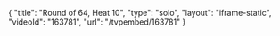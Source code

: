 {
    "title": "Round of 64, Heat 10",
    "type": "solo",
    "layout": "iframe-static",
    "videoId": "163781",
    "url": "\/tvpembed\/163781"
}